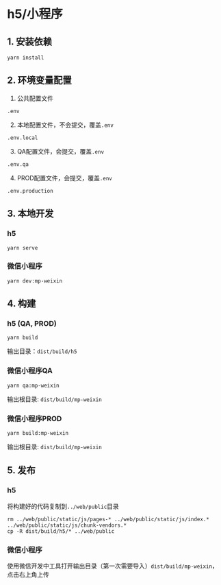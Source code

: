 # h5/小程序

## 1. 安装依赖
```
yarn install
```

## 2. 环境变量配置
1. 公共配置文件
```
.env
```
2. 本地配置文件，不会提交，覆盖`.env`
```
.env.local
``` 

3. QA配置文件，会提交，覆盖`.env`
```
.env.qa
``` 

4. PROD配置文件，会提交，覆盖`.env`
```
.env.production
``` 

## 3. 本地开发
### h5
```
yarn serve
```
### 微信小程序
```
yarn dev:mp-weixin
```

## 4. 构建

### h5 (QA, PROD)
```
yarn build
```
输出目录：`dist/build/h5`

### 微信小程序QA
```
yarn qa:mp-weixin
```
输出根目录: `dist/build/mp-weixin`

### 微信小程序PROD
```
yarn build:mp-weixin
```
输出根目录: `dist/build/mp-weixin`

## 5. 发布
### h5
将构建好的代码复制到`../web/public`目录
```
rm ../web/public/static/js/pages-* ../web/public/static/js/index.* ../web/public/static/js/chunk-vendors.*
cp -R dist/build/h5/* ../web/public
```

### 微信小程序
使用微信开发中工具打开输出目录（第一次需要导入）`dist/build/mp-weixin`，点击右上角上传